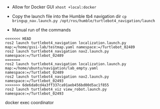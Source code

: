 * Allow for Docker GUI
`xhost +local:docker`

* Copy the launch file into the Humble tb4 navigation dir
`cp bringup_nav.launch.py /opt/ros/humble/turtlebot4_navigation/launch`


* Manual run of the commands
```
<<<<<<< HEAD
ros2 launch turtlebot4_navigation localization.launch.py map:=/home/gssi-lab/testmap.yaml namespace:=/Turtlebot_02489
ros2 launch turtlebot4_navigation nav2.launch.py namespace:=/Turtlebot_02489
=======
ros2 launch turtlebot4_navigation localization.launch.py map:=/home/ubuntu/navigation/lab_empty.yaml namespace:=/Turtlebot_02489
ros2 launch turtlebot4_navigation nav2.launch.py namespace:=/Turtlebot_02493
>>>>>>> 6de6da0cd4a3ff337ca91aeb456bd00d5ac1f855
ros2 launch turtlebot4_viz view_robot.launch.py namespace:=/Turtlebot_02493
```


docker exec coordinator 